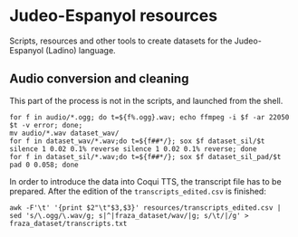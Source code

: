 # Judeo-Espanyol resources

Scripts, resources and other tools to create datasets for the Judeo-Espanyol (Ladino) language.

## Audio conversion and cleaning

This part of the process is not in the scripts, and launched from the shell.

```
for f in audio/*.ogg; do t=${f%.ogg}.wav; echo ffmpeg -i $f -ar 22050 $t -v error; done;
mv audio/*.wav dataset_wav/
for f in dataset_wav/*.wav;do t=${f##*/}; sox $f dataset_sil/$t silence 1 0.02 0.1% reverse silence 1 0.02 0.1% reverse; done
for f in dataset_sil/*.wav;do t=${f##*/}; sox $f dataset_sil_pad/$t pad 0 0.058; done
```

In order to introduce the data into Coqui TTS, the transcript file has to be prepared. After the edition of the `transcripts_edited.csv` is finished:

```
awk -F'\t' '{print $2"\t"$3,$3}' resources/transcripts_edited.csv | sed 's/\.ogg/\.wav/g; s|^|fraza_dataset/wav/|g; s/\t/|/g' > fraza_dataset/transcripts.txt
```
